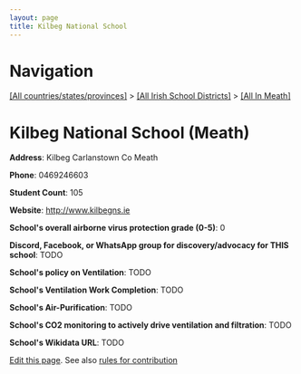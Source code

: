 ```yaml
---
layout: page
title: Kilbeg National School
---
```

# Navigation

[[All countries/states/provinces]](../../..) > [[All Irish School Districts]](../..) > [[All In Meath]](..)

# Kilbeg National School (Meath)

**Address**: Kilbeg Carlanstown Co Meath

**Phone**: 0469246603

**Student Count**: 105

**Website**: <http://www.kilbegns.ie>

**School's overall airborne virus protection grade (0-5)**: 0

**Discord, Facebook, or WhatsApp group for discovery/advocacy for THIS school**: TODO

**School's policy on Ventilation**: TODO

**School's Ventilation Work Completion**: TODO

**School's Air-Purification**: TODO

**School's CO2 monitoring to actively drive ventilation and filtration**: TODO

**School's Wikidata URL**: TODO


[Edit this page](https://github.com/ventilate-schools/Ireland/edit/main/./Meath/Kilbeg_National_School.md). See also [rules for contribution](../../../contribution-rules/)